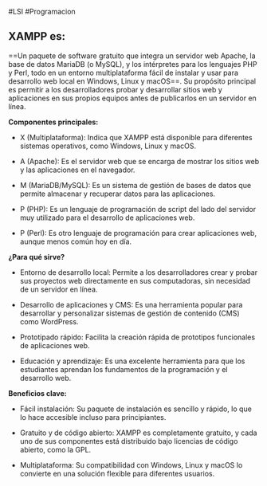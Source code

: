 #LSI #Programacion 


## XAMPP es:

==Un paquete de software gratuito que integra un servidor web Apache, la base de datos MariaDB (o MySQL), y los intérpretes para los lenguajes PHP y Perl, todo en un entorno multiplataforma fácil de instalar y usar para desarrollo web local en Windows, Linux y macOS==. Su propósito principal es permitir a los desarrolladores probar y desarrollar sitios web y aplicaciones en sus propios equipos antes de publicarlos en un servidor en línea. 


**Componentes principales:**

- X (Multiplataforma): Indica que XAMPP está disponible para diferentes sistemas operativos, como Windows, Linux y macOS. 

- A (Apache): Es el servidor web que se encarga de mostrar los sitios web y las aplicaciones en el navegador. 

- M (MariaDB/MySQL): Es un sistema de gestión de bases de datos que permite almacenar y recuperar datos para las aplicaciones. 

- P (PHP): Es un lenguaje de programación de script del lado del servidor muy utilizado para el desarrollo de aplicaciones web. 

- P (Perl): Es otro lenguaje de programación para crear aplicaciones web, aunque menos común hoy en día. 

**¿Para qué sirve?**

- Entorno de desarrollo local: Permite a los desarrolladores crear y probar sus proyectos web directamente en sus computadoras, sin necesidad de un servidor en línea. 

- Desarrollo de aplicaciones y CMS: Es una herramienta popular para desarrollar y personalizar sistemas de gestión de contenido (CMS) como WordPress. 

- Prototipado rápido: Facilita la creación rápida de prototipos funcionales de aplicaciones web. 

- Educación y aprendizaje: Es una excelente herramienta para que los estudiantes aprendan los fundamentos de la programación y el desarrollo web. 

**Beneficios clave:**

- Fácil instalación: Su paquete de instalación es sencillo y rápido, lo que lo hace accesible incluso para principiantes. 

- Gratuito y de código abierto: XAMPP es completamente gratuito, y cada uno de sus componentes está distribuido bajo licencias de código abierto, como la GPL. 

- Multiplataforma: Su compatibilidad con Windows, Linux y macOS lo convierte en una solución flexible para diferentes usuarios.